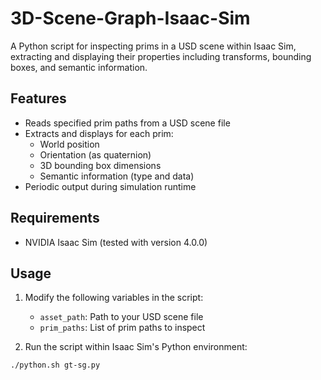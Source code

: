 # 3D-Scene-Graph-Isaac-Sim

A Python script for inspecting prims in a USD scene within Isaac Sim, extracting and displaying their properties including transforms, bounding boxes, and semantic information.

## Features

- Reads specified prim paths from a USD scene file
- Extracts and displays for each prim:
  - World position
  - Orientation (as quaternion)
  - 3D bounding box dimensions
  - Semantic information (type and data)
- Periodic output during simulation runtime

## Requirements

- NVIDIA Isaac Sim (tested with version 4.0.0)


## Usage

1. Modify the following variables in the script:
   - `asset_path`: Path to your USD scene file
   - `prim_paths`: List of prim paths to inspect

2. Run the script within Isaac Sim's Python environment:

```bash
./python.sh gt-sg.py
